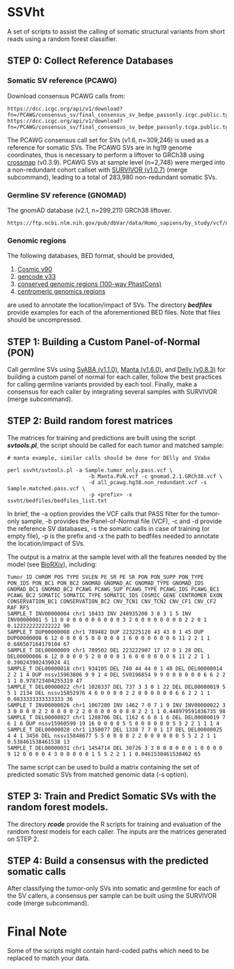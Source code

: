 # SSVht
A set of scripts to assist the calling of somatic structural variants from short reads using a random forest classifier.

## STEP 0: Collect Reference Databases

### Somatic SV reference (PCAWG)

Download consensus PCAWG calls from:

```
https://dcc.icgc.org/api/v1/download?fn=/PCAWG/consensus_sv/final_consensus_sv_bedpe_passonly.icgc.public.tgz
https://dcc.icgc.org/api/v1/download?fn=/PCAWG/consensus_sv/final_consensus_sv_bedpe_passonly.tcga.public.tgz
```

The PCAWG consensus call set for SVs (v1.6, n=309,246) is used as a reference for somatic SVs. The PCAWG SVs are in hg19 genome coordinates, thus is necessary to perform a liftover to GRCh38 using [crossmap](https://crossmap.readthedocs.io/en/latest/) (v0.3.9). PCAWG SVs at sample level (n=2,748) were merged into a non-redundant cohort callset with [SURVIVOR (v1.0.7)](https://github.com/fritzsedlazeck/SURVIVOR) (merge subcommand), leading to a total of 283,980 non-redundant somatic SVs.

### Germline SV reference (GNOMAD)

The gnomAD database (v2.1, n=299,211) GRCh38 liftover.
```
https://ftp.ncbi.nlm.nih.gov/pub/dbVar/data/Homo_sapiens/by_study/vcf/nstd166.GRCh38.variant_call.vcf.gz
``` 

### Genomic regions 
The following databases, BED format, should be provided,

1. [Cosmic v90](https://cosmic-blog.sanger.ac.uk/cosmic-release-v90/)
2. [gencode v33](https://www.gencodegenes.org/human/release_33.html)
3. [conserved genomic regions (100-way PhastCons)](https://gist.github.com/darencard/21860562a6edbc9fa12180f9df00381b) 
4. [centromeric genomics regions](http://genome.ucsc.edu/cgi-bin/hgTables) 

are used to annotate the location/impact of SVs. The directory ***bedfiles*** provide examples for each of the aforementioned BED files. Note that files should be uncompressed.


## STEP 1: Building a Custom Panel-of-Normal (PON)

Call germline SVs using [SvABA (v1.1.0)](https://github.com/walaj/svaba), [Manta (v1.6.0)](https://github.com/Illumina/manta), and [Delly (v0.8.3)](https://github.com/dellytools/delly) for building a custom panel of normal for each caller, follow the best practices for calling germline variants provided by each tool. Finally, make a consensus for each caller by integrating several samples with SURVIVOR (merge subcommand).
 

## STEP 2: Build random forest matrices

The matrices for training and predictions are built using the script ***svtools.pl***, the script should be called for each tumor and matched sample:

```
# manta example, similar calls should be done for DElly and SVaba

perl ssvht/svtools.pl -a Sample.tumor_only.pass.vcf \ 
						  -b Manta.PoN.vcf -c gnomad.2.1.GRCh38.vcf \ 
						  -d all_pcawg.hg38.non_redundant.vcf -s Sample.matched.pass.vcf \ 
						  -p <prefix> -x ssvht/bedfiles/bedfiles_list.txt 
```
In brief, the -a option provides the VCF calls that PASS filter for the tumor-only sample, -b provides the Panel-of-Normal file (VCF), -c and -d provide the reference SV databases, -s the somatic calls in case of training (or empty file), -p is the prefix and -x the path to bedfiles needed to annotate the location/impact of SVs.

The output is a matrix at the sample level with all the features needed by the model (see [BioRXiv](https://www.biorxiv.org/content/10.1101/2022.07.06.499003v1)), including:

```
Tumor ID CHROM POS TYPE SVLEN PE_SR PE SR PON PON_SUPP PON_TYPE PON_IDS PON_BC1 PON_BC2 GNOMAD GNOMAD_AC GNOMAD_TYPE GNOMAD_IDS GNOMAD_BC1 GNOMAD_BC2 PCAWG PCAWG_SUP PCAWG_TYPE PCAWG_IDS PCAWG_BC1 PCAWG_BC2 SOMATIC SOMATIC_TYPE SOMATIC_IDS COSMIC_GENE CENTROMER EXON CONSERVATION_BC1 CONSERVATION_BC2 CNV_TCN1 CNV_TCN2 CNV_CF1 CNV_CF2 RAF RFS
SAMPLE_T INV00000004 chr1 10433 INV 248935200 3 0 3 1 5 INV INV00000001 5 11 0 0 0 0 0 0 0 0 0 0 3 2 0 0 0 0 0 0 0 0 2 2 0 1 0.122222222222222 90
SAMPLE_T DUP00000008 chr1 789482 DUP 223225120 43 43 0 1 45 DUP DUP00000008 6 12 0 0 0 0 5 0 0 0 0 0 1 6 0 0 0 0 0 0 6 11 2 2 1 1 0.686567164179104 67
SAMPLE_T DEL00000009 chr1 789502 DEL 223222907 17 17 0 1 28 DEL DEL00000006 6 12 0 0 0 0 5 2 0 0 0 0 1 6 0 0 0 0 0 0 6 11 2 2 1 1 0.390243902439024 41
SAMPLE_T DEL00000018 chr1 934105 DEL 740 44 44 0 1 40 DEL DEL00000014 2 2 1 4 DUP nssv15963806 9 9 1 4 DEL SV0196854 9 9 0 0 0 0 0 0 6 6 2 2 1 1 0.978723404255319 47
SAMPLE_T DEL00000022 chr1 1028337 DEL 737 3 3 0 1 22 DEL DEL00000019 5 5 1 2134 DEL nssv15852976 4 6 0 0 0 0 2 2 0 0 0 0 0 0 6 6 2 2 1 1 0.0833333333333333 36
SAMPLE_T INV00000026 chr1 1067280 INV 1462 7 0 7 1 9 INV INV00000022 3 3 0 0 0 0 2 2 0 0 0 0 2 2 0 0 0 0 0 0 8 8 2 2 1 1 0.448979591836735 98
SAMPLE_T DEL00000027 chr1 1288706 DEL 1162 6 6 0 1 6 DEL DEL00000019 7 6 1 6 DUP nssv15960599 19 16 0 0 0 0 5 5 0 0 0 0 0 0 5 5 2 2 1 1 1 4
SAMPLE_T DEL00000028 chr1 1350077 DEL 1338 7 7 0 1 17 DEL DEL00000025 4 4 1 3456 DEL nssv15848677 5 5 0 0 0 0 2 2 0 0 0 0 0 0 5 5 2 2 1 1 0.538461538461538 13
SAMPLE_T DEL00000031 chr1 1454714 DEL 30726 3 3 0 0 0 0 0 0 1 0 0 0 0 9 12 0 0 0 0 4 3 0 0 0 0 0 1 5 5 2 2 1 1 0.0461538461538462 65
```

The same script can be used to build a matrix containing the set of predicted somatic SVs from matched genomic data (-s option). 

## STEP 3: Train and Predict Somatic SVs with the random forest models.

The directory ***rcode*** provide the R scripts for training and evaluation of the random forest models for each caller. The inputs are the matrices generated on STEP 2. 


## STEP 4: Build a consensus with the predicted somatic calls 
	
After classifying the tumor-only SVs into somatic and germline for each of the SV callers, a consensus per sample can be built using the SURVIVOR code (merge subcommand).


# Final Note

Some of the scripts might contain hard-coded paths which need to be replaced to match your data.


